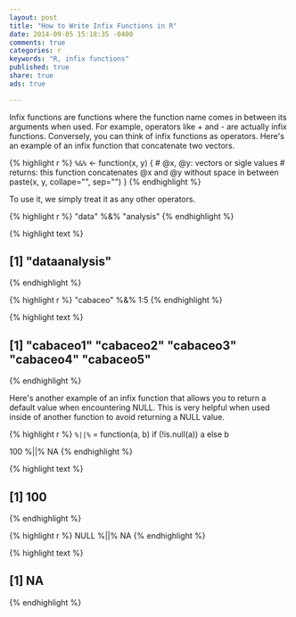 ```yaml
---
layout: post
title: "How to Write Infix Functions in R"
date: 2014-09-05 15:18:35 -0400
comments: true
categories: r
keywords: "R, infix functions"
published: true
share: true
ads: true

---
```

Infix functions are functions where the function name comes in between its arguments when used. For example, operators like + and - are actually infix functions. Conversely, you can think of infix functions as operators. Here's an example of an infix function that concatenate two vectors.

{% highlight r %}
`%&%` <- function(x, y) { 
        # @x, @y: vectors or sigle values
        # returns: this function concatenates @x and @y without space in between
        paste(x, y, collape="", sep="")
}
{% endhighlight %}

To use it, we simply treat it as any other operators.

{% highlight r %}
"data" %&% "analysis"
{% endhighlight %}



{% highlight text %}
## [1] "dataanalysis"
{% endhighlight %}



{% highlight r %}
"cabaceo" %&% 1:5
{% endhighlight %}



{% highlight text %}
## [1] "cabaceo1" "cabaceo2" "cabaceo3" "cabaceo4" "cabaceo5"
{% endhighlight %}

Here's another example of an infix function that allows you to return a default value when encountering NULL. This is very helpful when used inside of another function to avoid returning a NULL value.

{% highlight r %}
`%||%` = function(a, b) if (!is.null(a)) a else b

100 %||% NA
{% endhighlight %}



{% highlight text %}
## [1] 100
{% endhighlight %}



{% highlight r %}
NULL %||% NA
{% endhighlight %}



{% highlight text %}
## [1] NA
{% endhighlight %}
